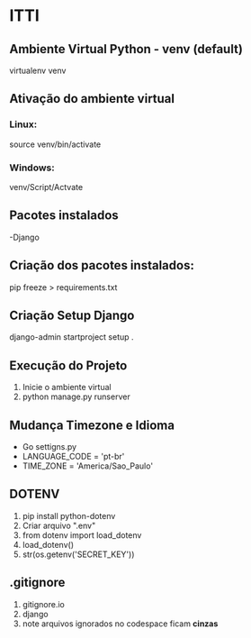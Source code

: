 # ITTI

## Ambiente Virtual Python - venv (default)
virtualenv venv

## Ativação do ambiente virtual
### Linux:
source venv/bin/activate

### Windows:
venv/Script/Actvate

## Pacotes instalados
-Django

## Criação dos pacotes instalados:
pip freeze > requirements.txt

## Criação Setup Django
django-admin startproject setup .

## Execução do Projeto
1) Inicie o ambiente virtual
2) python manage.py runserver 

## Mudança Timezone e Idioma
- Go settigns.py
- LANGUAGE_CODE = 'pt-br'
- TIME_ZONE = 'America/Sao_Paulo'

## DOTENV
 1) pip install python-dotenv 
 2) Criar arquivo ".env"
 3) from dotenv import load_dotenv
 4) load_dotenv()
 5) str(os.getenv('SECRET_KEY'))

## .gitignore
1) gitignore.io
2) django
3) note arquivos ignorados no codespace ficam **cinzas**